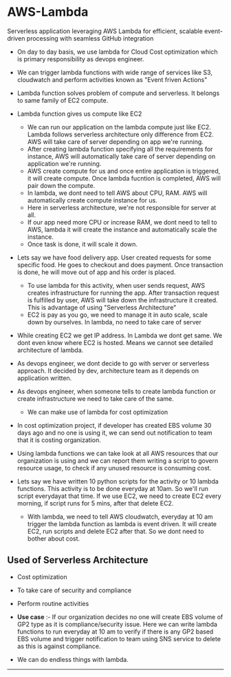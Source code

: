 # AWS-Lambda
Serverless application leveraging AWS Lambda for efficient, scalable event-driven processing with seamless GitHub integration

- On day to day basis, we use lambda for Cloud Cost optimization which is primary responsibility as devops engineer. 
- We can trigger lambda functions with wide range of services like S3, cloudwatch and perform activities known as "Event friven Actions"

- Lambda function solves problem of compute and serverless. It belongs to same family of EC2 compute.
- Lambda function gives us compute like EC2
  - We can run our application on the lambda compute just like EC2. Lambda follows serverless architecture only difference from EC2. AWS will take care of server depending on app we're running.
  - After creating lambda function specifying all the requirements for instance, AWS will automatically take care of server depending on application we're running.
  - AWS create compute for us and once entire application is triggered, it will create compute. Once lambda fucntion is completed, AWS will pair down the compute.
  - In lambda, we dont need to tell AWS about CPU, RAM. AWS will automatically create compute instance for us.
  - Here in serverless architecture, we're not responsible for server at all.
  - If our app need more CPU or increase RAM, we dont need to tell to AWS, lambda it will create the instance and automatically scale the instance.
  - Once task is done, it will scale it down.
 
- Lets say we have food delivery app. User created requests for some specific food. He goes to checkout and does payment. Once transaction is done, he will move out of app and his order is placed.
  - To use lambda for this activity, when user sends request, AWS creates infrastructure for running the app. After transaction request is fulfilled by user, AWS will take down the infrastructure it created. This is advantage of using "Serverless Architecture"
  - EC2 is pay as you go, we need to manage it in auto scale, scale down by ourselves. In lambda, no need to take care of server
 
- While creating EC2 we get IP address. In Lambda we dont get same. We dont even know where EC2 is hosted. Means we cannot see detailed architecture of lambda.
- As devops engineer, we dont decide to go with server or serverless approach. It decided by dev, architecture team as it depends on application written.

- As devops engineer, when someone tells to create lambda function or create infrastructure we need to take care of the same.
  - We can make use of lambda for cost optimization
 
- In cost optimization project, if developer has created EBS volume 30 days ago and no one is using it, we can send out notification to team that it is costing organization.
- Using lambda functions we can take look at all AWS resources that our organization is using and we can report them writing a script to govern resource usage, to check if any unused resource is consuming cost.

- Lets say we have written 10 python scripts for the activity or 10 lambda functions. This activity is to be done everyday at 10am. So we'll run script everydayat that time. If we use EC2, we need to create EC2 every morning, if script runs for 5 mins, after that delete EC2.
  - With lambda, we need to tell AWS cloudwatch, everyday at 10 am trigger the lambda function as lambda is event driven. It will create EC2, run scripts and delete EC2 after that. So we dont need to bother about cost.
 
Used of Serverless Architecture
-
- Cost optimization
- To take care of security and compliance
- Perform routine activities

- **Use case** :- If our organization decides no one will create EBS volume of GP2 type as it is compliance/security issue. Here we can write lambda functions to run everyday at 10 am to verify if there is any GP2 based EBS volume and trigger notification to team using SNS service to delete as this is against compliance.

- We can do endless things with lambda.

---------------------------------------------------------------------------------------------------------------------
